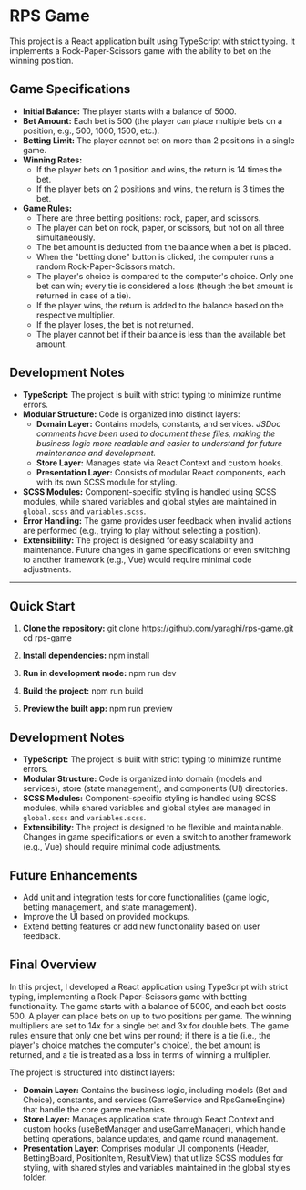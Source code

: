 # RPS Game

This project is a React application built using TypeScript with strict typing. It implements a Rock-Paper-Scissors game with the ability to bet on the winning position.

## Game Specifications

- **Initial Balance:** The player starts with a balance of 5000.
- **Bet Amount:** Each bet is 500 (the player can place multiple bets on a position, e.g., 500, 1000, 1500, etc.).
- **Betting Limit:** The player cannot bet on more than 2 positions in a single game.
- **Winning Rates:**
  - If the player bets on 1 position and wins, the return is 14 times the bet.
  - If the player bets on 2 positions and wins, the return is 3 times the bet.
- **Game Rules:**
  - There are three betting positions: rock, paper, and scissors.
  - The player can bet on rock, paper, or scissors, but not on all three simultaneously.
  - The bet amount is deducted from the balance when a bet is placed.
  - When the "betting done" button is clicked, the computer runs a random Rock-Paper-Scissors match.
  - The player's choice is compared to the computer's choice. Only one bet can win; every tie is considered a loss (though the bet amount is returned in case of a tie).
  - If the player wins, the return is added to the balance based on the respective multiplier.
  - If the player loses, the bet is not returned.
  - The player cannot bet if their balance is less than the available bet amount.


## Development Notes

- **TypeScript:** The project is built with strict typing to minimize runtime errors.
- **Modular Structure:** Code is organized into distinct layers:
  - **Domain Layer:** Contains models, constants, and services. *JSDoc comments have been used to document these files, making the business logic more readable and easier to understand for future maintenance and development.*
  - **Store Layer:** Manages state via React Context and custom hooks.
  - **Presentation Layer:** Consists of modular React components, each with its own SCSS module for styling.
- **SCSS Modules:** Component-specific styling is handled using SCSS modules, while shared variables and global styles are maintained in `global.scss` and `variables.scss`.
- **Error Handling:** The game provides user feedback when invalid actions are performed (e.g., trying to play without selecting a position).
- **Extensibility:** The project is designed for easy scalability and maintenance. Future changes in game specifications or even switching to another framework (e.g., Vue) would require minimal code adjustments.

---

## Quick Start

1. **Clone the repository:**
   git clone https://github.com/yaraghi/rps-game.git
   cd rps-game

2. **Install dependencies:**
   npm install

3. **Run in development mode:**
   npm run dev

4. **Build the project:**
   npm run build

5. **Preview the built app:**
   npm run preview


## Development Notes

- **TypeScript:** The project is built with strict typing to minimize runtime errors.
- **Modular Structure:** Code is organized into domain (models and services), store (state management), and components (UI) directories.
- **SCSS Modules:** Component-specific styling is handled using SCSS modules, while shared variables and global styles are managed in `global.scss` and `variables.scss`.
- **Extensibility:** The project is designed to be flexible and maintainable. Changes in game specifications or even a switch to another framework (e.g., Vue) should require minimal code adjustments.

## Future Enhancements

- Add unit and integration tests for core functionalities (game logic, betting management, and state management).
- Improve the UI based on provided mockups.
- Extend betting features or add new functionality based on user feedback.

## Final Overview

In this project, I developed a React application using TypeScript with strict typing, implementing a Rock-Paper-Scissors game with betting functionality. The game starts with a balance of 5000, and each bet costs 500. A player can place bets on up to two positions per game. The winning multipliers are set to 14x for a single bet and 3x for double bets. The game rules ensure that only one bet wins per round; if there is a tie (i.e., the player's choice matches the computer's choice), the bet amount is returned, and a tie is treated as a loss in terms of winning a multiplier.

The project is structured into distinct layers:
- **Domain Layer:** Contains the business logic, including models (Bet and Choice), constants, and services (GameService and RpsGameEngine) that handle the core game mechanics.
- **Store Layer:** Manages application state through React Context and custom hooks (useBetManager and useGameManager), which handle betting operations, balance updates, and game round management.
- **Presentation Layer:** Comprises modular UI components (Header, BettingBoard, PositionItem, ResultView) that utilize SCSS modules for styling, with shared styles and variables maintained in the global styles folder.

